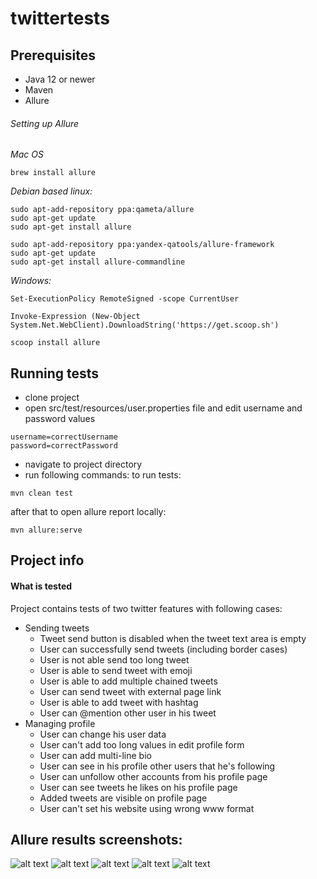 # twittertests

## Prerequisites
- Java 12 or newer
- Maven
- Allure

###### Setting up Allure
*Mac OS*
```
brew install allure
```
*Debian based linux:*
```
sudo apt-add-repository ppa:qameta/allure
sudo apt-get update
sudo apt-get install allure

sudo apt-add-repository ppa:yandex-qatools/allure-framework
sudo apt-get update
sudo apt-get install allure-commandline
```
*Windows:*
```
Set-ExecutionPolicy RemoteSigned -scope CurrentUser

Invoke-Expression (New-Object System.Net.WebClient).DownloadString('https://get.scoop.sh')

scoop install allure
```

## Running tests
- clone project
- open src/test/resources/user.properties file and edit username and password values
```
username=correctUsername
password=correctPassword
```
- navigate to project directory
- run following commands:
to run tests:
```
mvn clean test
```
after that to open allure report locally:
```
mvn allure:serve
```

## Project info
#### What is tested
Project contains tests of two twitter features with following cases:
- Sending tweets
    - Tweet send button is disabled when the tweet text area is empty
    - User can successfully send tweets (including border cases)
    - User is not able send too long tweet
    - User is able to send tweet with emoji
    - User is able to add multiple chained tweets
    - User can send tweet with external page link
    - User is able to add tweet with hashtag
    - User can @mention other user in his tweet
- Managing profile
    - User can change his user data
    - User can't add too long values in edit profile form
    - User can add multi-line bio
    - User can see in his profile other users that he's following
    - User can unfollow other accounts from his profile page
    - User can see tweets he likes on his profile page
    - Added tweets are visible on profile page
    - User can't set his website using wrong www format

## Allure results screenshots:
![alt text](https://i.imgur.com/EwVDFF8.png) ![alt text](https://i.imgur.com/dAaKuBv.png)
![alt text](https://i.imgur.com/zLFqiJs.png) ![alt text](https://i.imgur.com/rLucwgt.png)
![alt text](https://i.imgur.com/4NYcmY8.png)
